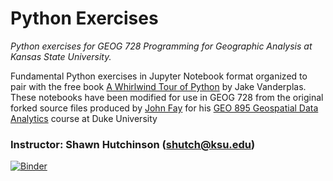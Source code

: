 # Python Exercises
*Python exercises for GEOG 728 Programming for Geographic Analysis at Kansas State University.*

Fundamental Python exercises in Jupyter Notebook format organized to pair with the free book [A Whirlwind Tour of Python](https://jakevdp.github.io/WhirlwindTourOfPython/) by Jake Vanderplas.  These notebooks have been modified for use in GEOG 728 from the original forked source files produced by [John Fay](mailto:john.fay@duke.edu) for his [GEO 895 Geospatial Data Analytics](https://env859.github.io/) course at Duke University

### Instructor: Shawn Hutchinson (shutch@ksu.edu)

[![Binder](https://mybinder.org/badge_logo.svg)](https://mybinder.org/v2/gh/KSU-GEOG-728/PythonExercises/HEAD)
